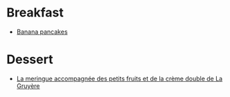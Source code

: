 # Breakfast
- [Banana pancakes](banana-pancakes.md)


# Dessert
- [La meringue accompagnée des petits fruits et de la crème double de La Gruyère](../dinner-recipe.md#meringue-double-cream-and-berries)
